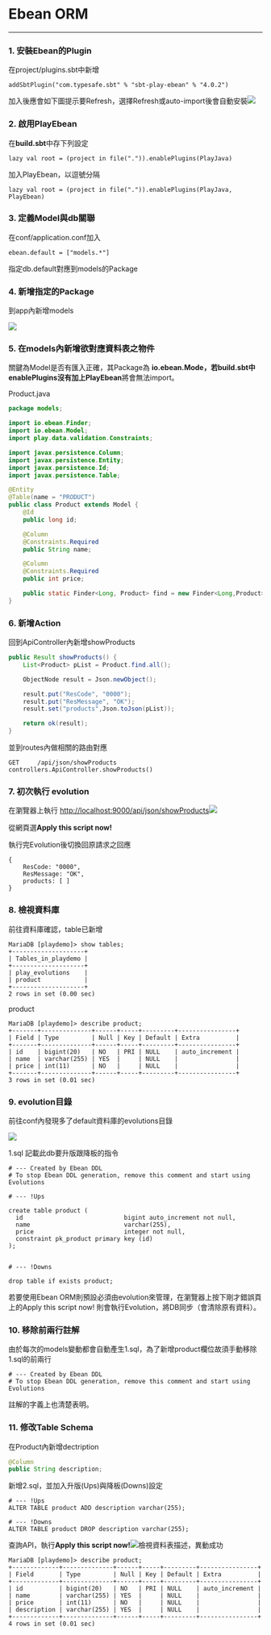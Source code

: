 # Ebean ORM

---

### 1. 安裝Ebean的Plugin

在project/plugins.sbt中新增

```
addSbtPlugin("com.typesafe.sbt" % "sbt-play-ebean" % "4.0.2")
```

加入後應會如下圖提示要Refresh，選擇Refresh或auto-import後會自動安裝![](/assets/Ebean_addPlugin.png)

### 2. **啟用PlayEbean**

在**build.sbt**中存下列設定

```
lazy val root = (project in file(".")).enablePlugins(PlayJava)
```

加入PlayEbean，以逗號分隔

```
lazy val root = (project in file(".")).enablePlugins(PlayJava, PlayEbean)
```

### 3. 定義Model與db關聯

在conf/application.conf加入

```
ebean.default = ["models.*"]
```

指定db.default對應到models的Package

### 4. 新增指定**的Package**

到app內新增models

![](/assets/Ebean_pkg_models.png)

### 5. **在models內新增欲對應資料表之物件**

關鍵為Model是否有匯入正確，其Package為 **io.ebean.Mode，**若build.sbt中enablePlugins沒有加上**PlayEbean**將會無法import。

Product.java

```java
package models;

import io.ebean.Finder;
import io.ebean.Model;
import play.data.validation.Constraints;

import javax.persistence.Column;
import javax.persistence.Entity;
import javax.persistence.Id;
import javax.persistence.Table;

@Entity
@Table(name = "PRODUCT")
public class Product extends Model {
    @Id
    public long id;

    @Column
    @Constraints.Required
    public String name;

    @Column
    @Constraints.Required
    public int price;

    public static Finder<Long, Product> find = new Finder<Long,Product>(Product.class);
}
```

### 6. 新增Action

回到ApiController內新增showProducts

```java
public Result showProducts() {
    List<Product> pList = Product.find.all();

    ObjectNode result = Json.newObject();

    result.put("ResCode", "0000");
    result.put("ResMessage", "OK");
    result.set("products",Json.toJson(pList));

    return ok(result);
}
```

並到routes內做相關的路由對應

```
GET     /api/json/showProducts      controllers.ApiController.showProducts()
```

### 7. 初次執行 evolution

在瀏覽器上執行 [http://localhost:9000/api/json/showProducts](http://localhost:9000/api/json/showProducts)![](/assets/Ebean_evolution.png)

從網頁選**Apply this script now!**

執行完Evolution後切換回原請求之回應

```
{
    ResCode: "0000",
    ResMessage: "OK",
    products: [ ]
}
```

### 8. 檢視資料庫

前往資料庫確認，table已新增

```
MariaDB [playdemo]> show tables;
+--------------------+
| Tables_in_playdemo |
+--------------------+
| play_evolutions    |
| product            |
+--------------------+
2 rows in set (0.00 sec)
```

product

```
MariaDB [playdemo]> describe product;
+-------+--------------+------+-----+---------+----------------+
| Field | Type         | Null | Key | Default | Extra          |
+-------+--------------+------+-----+---------+----------------+
| id    | bigint(20)   | NO   | PRI | NULL    | auto_increment |
| name  | varchar(255) | YES  |     | NULL    |                |
| price | int(11)      | NO   |     | NULL    |                |
+-------+--------------+------+-----+---------+----------------+
3 rows in set (0.01 sec)
```

### 9. evolution目錄

前往conf內發現多了default資料庫的evolutions目錄

![](/assets/Ebean_evo_sql.png)

1.sql 記載此db要升版跟降板的指令

```
# --- Created by Ebean DDL
# To stop Ebean DDL generation, remove this comment and start using Evolutions

# --- !Ups

create table product (
  id                            bigint auto_increment not null,
  name                          varchar(255),
  price                         integer not null,
  constraint pk_product primary key (id)
);


# --- !Downs

drop table if exists product;
```

若要使用Ebean ORM則預設必須由evolution來管理，在瀏覽器上按下剛才錯誤頁上的Apply this script now! 則會執行Evolution，將DB同步（會清除原有資料）。

### 10. 移除前兩行註解

由於每次的models變動都會自動產生1.sql，為了新增product欄位故須手動移除1.sql的前兩行

```
# --- Created by Ebean DDL
# To stop Ebean DDL generation, remove this comment and start using Evolutions
```

註解的字義上也清楚表明。

### 11. 修改Table Schema

在Product內新增dectription

```java
@Column
public String description;
```

新增2.sql，並加入升版\(Ups\)與降板\(Downs\)設定

```
# --- !Ups
ALTER TABLE product ADD description varchar(255);

# --- !Downs
ALTER TABLE product DROP description varchar(255);
```

查詢API，執行**Apply this script now!**![](/assets/Ebean_evo_2.png)檢視資料表描述，異動成功

```
MariaDB [playdemo]> describe product;
+-------------+--------------+------+-----+---------+----------------+
| Field       | Type         | Null | Key | Default | Extra          |
+-------------+--------------+------+-----+---------+----------------+
| id          | bigint(20)   | NO   | PRI | NULL    | auto_increment |
| name        | varchar(255) | YES  |     | NULL    |                |
| price       | int(11)      | NO   |     | NULL    |                |
| description | varchar(255) | YES  |     | NULL    |                |
+-------------+--------------+------+-----+---------+----------------+
4 rows in set (0.01 sec)
```



